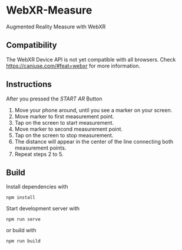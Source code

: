 # WebXR-Measure

Augmented Reality Measure with WebXR

## Compatibility

The WebXR Device API is not yet compatible with all browsers. Check https://caniuse.com/#feat=webxr for more information.

## Instructions


After you pressed the *START AR* Button
1. Move your phone around, until you see a marker on your screen.
2. Move marker to first measurement point.
3. Tap on the screen to start measurement.
4. Move marker to second measurement point.
5. Tap on the screen to stop measurement.
6. The distance will appear in the center of the line connecting both measurement points.
7. Repeat steps 2 to 5.

## Build

Install dependencies with

```
npm install
````

Start development server with

```
npm run serve
```

or build with

```
npm run build
```


